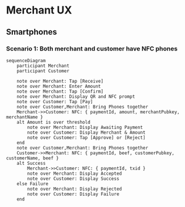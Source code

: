 # Merchant UX

## Smartphones

### Scenario 1: Both merchant and customer have NFC phones
```mermaid
sequenceDiagram
    participant Merchant
    participant Customer

    note over Merchant: Tap [Receive]
    note over Merchant: Enter Amount
    note over Merchant: Tap [Confirm]
    note over Merchant: Display QR and NFC prompt
    note over Customer: Tap [Pay]
    note over Customer,Merchant: Bring Phones together
    Merchant->>Customer: NFC: { paymentId, amount, merchantPubkey, merchantName }
    alt Amount is over threshold
        note over Merchant: Display Awaiting Payment
        note over Customer: Display Merchant & Amount
        note over Customer: Tap [Approve] or [Reject]
    end
    note over Customer,Merchant: Bring Phones together
    Customer->>Merchant: NFC: { paymentId, beef, customerPubkey, customerName, beef }
    alt Success
        Merchant->>Customer: NFC: { paymentId, txid }
        note over Merchant: Display Accepted
        note over Customer: Display Success
    else Failure
        note over Merchant: Display Rejected
        note over Customer: Display Failure
    end
```
<!-- 
### Scenario 2: Neither have NFC
```mermaid
sequenceDiagram
    participant Merchant
    participant Customer
    participant WalletServer

    note over Merchant: Press "Receive" button
    note over Merchant: Enter total amount
    note over Merchant: Press "Confirm"
    note over Merchant: Display QR code prompt "SCAN"
    note over Customer: Press "Pay" button
    note over Customer: Open QR code scanner
    note over Customer: Scan QR code
    note over Customer: Display amount to be paid
    note over Customer: Search for public key in previous contacts
    alt Public key not found
        Customer->>WalletServer: Request data for public key
        WalletServer->>Customer: Send data for public key
    end
    note over Customer: Display recipient data
    alt Amount is low enough
        note over Customer: Single tap to confirm
    else
        note over Customer: Display confirmation prompt
        note over Customer: Approve or reject transfer
    end
    alt Successful payment
        note over Customer: Display acknowledgement until dismissed
    else
        note over Customer: Try Online Payment
    end
```

### Scenario 3: Customer doesn't have a camera on their phone
```mermaid
sequenceDiagram
    participant Merchant
    participant Customer
    participant WalletServer

    note over Merchant: Press "Receive" button
    note over Merchant: Enter total amount
    note over Merchant: Press "Confirm"
    note over Merchant: Display QR code and NFC prompt "SCAN OR TAP"
    note over Customer: Press "Pay" button
    alt NFC available
        note over Customer: Initiate NFC scan mode
        note over Customer: Scan NFC
        note over Customer: Display amount to be paid
        note over Customer: Search for public key in previous contacts
        alt Public key not found
            Customer->>WalletServer: Request data for public key
            WalletServer->>Customer: Send data for public key
        end
        note over Customer: Display recipient data
        alt Amount is low enough
            note over Customer: Single tap to confirm
        else
            note over Customer: Display confirmation prompt
            note over Customer: Approve or reject transfer
            alt Approved
                Customer->>Merchant: Wave phone near merchant's to complete payment
            end
        end
        alt Successful payment
            note over Customer: Display acknowledgement until dismissed
        else
            note over Customer: Attempt "Dumbphones" payment flow
        end
    else
        note over Customer: Attempt "Dumbphones" payment flow
    end
```


1. The merchant presses the "Receive" button, and is prompted to enter a total amount.
2. They press confirm whereby a QR code is displayed encoding their public key, a payment id, and an amount, and this information is also available through NFC, with an on screen prompt to allow a customer to bring their paying phone close. "SCAN OR TAP".
3. The customer hits a "pay" button which initiates NFC scan mode if available if not then opens QR code scanner.
4. Either scan mode populates their screen with information about the amount they owe. Their wallet searches their previous contacts for the public key, if not found a request is made to the wallet server to retrieve the data associated with the public key. That data is then displayed on screen indicating the repient of the funds.
5. If the amount to transfer is low enough, a single tap is all that is required. If the amount is over that threshold then a confirmation is displayed.
6. `OPTIONAL` The customer either rejects or approves the transfer, having checked the amount on screen. If approved is instructed to wave their phone near the merchant's a second time to complete the payment.
7. If successful an acknowledgement is displayed until dismissed.
8. If it fails they should attempt to use the "Dumbphones" payment flow instead.

## Dumbphones

1. We need service discovery, so merchant should give them a merchant id which is equivalent to a paymail.
2. Customer types that in, and sets the amount to whatever the merchant is expecting then merchant will see payment arrive in their phone assuming they're connected to the internet. -->
